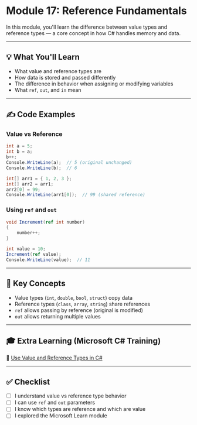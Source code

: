 # Module 17: Reference Fundamentals

In this module, you'll learn the difference between value types and reference types — a core concept in how C# handles memory and data.

---

## 💡 What You'll Learn
- What value and reference types are
- How data is stored and passed differently
- The difference in behavior when assigning or modifying variables
- What `ref`, `out`, and `in` mean

---

## ✍️ Code Examples

### Value vs Reference
```csharp
int a = 5;
int b = a;
b++;
Console.WriteLine(a);  // 5 (original unchanged)
Console.WriteLine(b);  // 6

int[] arr1 = { 1, 2, 3 };
int[] arr2 = arr1;
arr2[0] = 99;
Console.WriteLine(arr1[0]);  // 99 (shared reference)
```

### Using `ref` and `out`
```csharp
void Increment(ref int number)
{
    number++;
}

int value = 10;
Increment(ref value);
Console.WriteLine(value);  // 11
```

---

## 🧠 Key Concepts

- Value types (`int`, `double`, `bool`, `struct`) copy data
- Reference types (`class`, `array`, `string`) share references
- `ref` allows passing by reference (original is modified)
- `out` allows returning multiple values

---

## 🎓 Extra Learning (Microsoft C# Training)

🔗 [Use Value and Reference Types in C#](https://learn.microsoft.com/en-us/training/modules/csharp-value-reference-types/)

---

## ✅ Checklist

- [ ] I understand value vs reference type behavior
- [ ] I can use `ref` and `out` parameters
- [ ] I know which types are reference and which are value
- [ ] I explored the Microsoft Learn module
